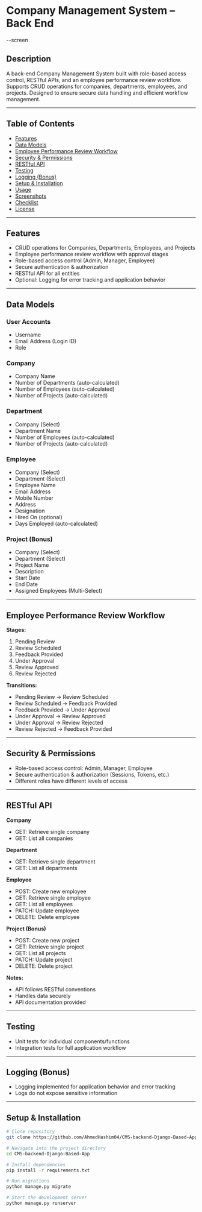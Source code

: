 # Company Management System – Back End

--screen

## Description
A back-end Company Management System built with role-based access control, RESTful APIs, and an employee performance review workflow. Supports CRUD operations for companies, departments, employees, and projects. Designed to ensure secure data handling and efficient workflow management.

---

## Table of Contents
- [Features](#features)
- [Data Models](#data-models)
- [Employee Performance Review Workflow](#employee-performance-review-workflow)
- [Security & Permissions](#security--permissions)
- [RESTful API](#restful-api)
- [Testing](#testing)
- [Logging (Bonus)](#logging-bonus)
- [Setup & Installation](#setup--installation)
- [Usage](#usage)
- [Screenshots](#screenshots)
- [Checklist](#checklist)
- [License](#license)

---

## Features
- CRUD operations for Companies, Departments, Employees, and Projects
- Employee performance review workflow with approval stages
- Role-based access control (Admin, Manager, Employee)
- Secure authentication & authorization
- RESTful API for all entities
- Optional: Logging for error tracking and application behavior

---

## Data Models

### User Accounts
- Username
- Email Address (Login ID)
- Role

### Company
- Company Name
- Number of Departments (auto-calculated)
- Number of Employees (auto-calculated)
- Number of Projects (auto-calculated)

### Department
- Company (Select)
- Department Name
- Number of Employees (auto-calculated)
- Number of Projects (auto-calculated)

### Employee
- Company (Select)
- Department (Select)
- Employee Name
- Email Address
- Mobile Number
- Address
- Designation
- Hired On (optional)
- Days Employed (auto-calculated)

### Project (Bonus)
- Company (Select)
- Department (Select)
- Project Name
- Description
- Start Date
- End Date
- Assigned Employees (Multi-Select)

---

## Employee Performance Review Workflow
**Stages:**
1. Pending Review
2. Review Scheduled
3. Feedback Provided
4. Under Approval
5. Review Approved
6. Review Rejected

**Transitions:**
- Pending Review → Review Scheduled
- Review Scheduled → Feedback Provided
- Feedback Provided → Under Approval
- Under Approval → Review Approved
- Under Approval → Review Rejected
- Review Rejected → Feedback Provided

---

## Security & Permissions
- Role-based access control: Admin, Manager, Employee
- Secure authentication & authorization (Sessions, Tokens, etc.)
- Different roles have different levels of access

---

## RESTful API
**Company**
- GET: Retrieve single company
- GET: List all companies

**Department**
- GET: Retrieve single department
- GET: List all departments

**Employee**
- POST: Create new employee
- GET: Retrieve single employee
- GET: List all employees
- PATCH: Update employee
- DELETE: Delete employee

**Project (Bonus)**
- POST: Create new project
- GET: Retrieve single project
- GET: List all projects
- PATCH: Update project
- DELETE: Delete project

**Notes:**
- API follows RESTful conventions
- Handles data securely
- API documentation provided

---

## Testing
- Unit tests for individual components/functions
- Integration tests for full application workflow

---

## Logging (Bonus)
- Logging implemented for application behavior and error tracking
- Logs do not expose sensitive information

---

## Setup & Installation

```bash
# Clone repository
git clone https://github.com/AhmedHashim04/CMS-backend-Django-Based-App.git

# Navigate into the project directory
cd CMS-backend-Django-Based-App

# Install dependencies
pip install -r requirements.txt

# Run migrations
python manage.py migrate

# Start the development server
python manage.py runserver
